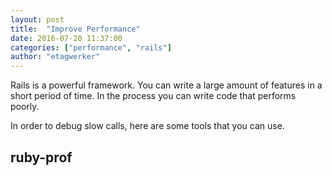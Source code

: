 ```yaml
---
layout: post
title:  "Improve Performance"
date: 2016-07-20 11:37:00
categories: ["performance", "rails"]
author: "etagwerker"
---
```


Rails is a powerful framework. You can write a large amount of features in a
short period of time. In the process you can write code that performs poorly.

In order to debug slow calls, here are some tools that you can use.

## ruby-prof
